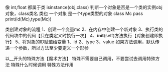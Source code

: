 像 int,float 都属于类
isinstance(obj,class) 判断一个对象是否是一个类的实例obj对象，class类名
类也 一个对象
是一个type类型的对象
class Mc
    pass
print(id(Mc),type(Mc))

类创建对象的流程
1、创建一个变量mc
2、在内存中创建一个新对象
3、执行类的代码块中的代码【只在类定义时执行一次】
4、__init__(self)方法执行【对象创建即执行】
5、将对象的ID赋值给变量
1、id
2、type
3、value
如果方法调用，默认传递一个参数，所以方法至少要定义一个形参  


以__开头的特殊方法【魔术方法】
特殊不需要自己调用，不要尝试去调用特殊方法
特殊什么时候调用
特殊方法作用











